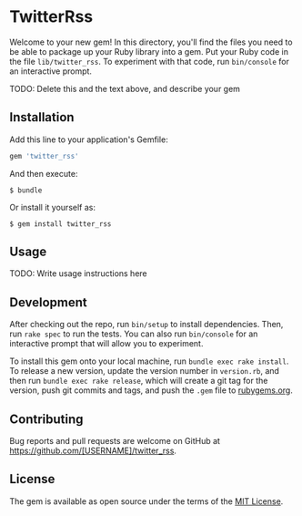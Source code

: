 # TwitterRss

Welcome to your new gem! In this directory, you'll find the files you need to be able to package up your Ruby library into a gem. Put your Ruby code in the file `lib/twitter_rss`. To experiment with that code, run `bin/console` for an interactive prompt.

TODO: Delete this and the text above, and describe your gem

## Installation

Add this line to your application's Gemfile:

```ruby
gem 'twitter_rss'
```

And then execute:

    $ bundle

Or install it yourself as:

    $ gem install twitter_rss

## Usage

TODO: Write usage instructions here

## Development

After checking out the repo, run `bin/setup` to install dependencies. Then, run `rake spec` to run the tests. You can also run `bin/console` for an interactive prompt that will allow you to experiment.

To install this gem onto your local machine, run `bundle exec rake install`. To release a new version, update the version number in `version.rb`, and then run `bundle exec rake release`, which will create a git tag for the version, push git commits and tags, and push the `.gem` file to [rubygems.org](https://rubygems.org).

## Contributing

Bug reports and pull requests are welcome on GitHub at https://github.com/[USERNAME]/twitter_rss.

## License

The gem is available as open source under the terms of the [MIT License](https://opensource.org/licenses/MIT).
